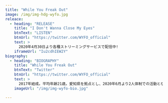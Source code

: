 ```yaml
---
title: "While You Freak Out"
image: /img/img-hdg-wyfo.jpg
releace:
  - heading: "RELEASE"
    title: "I Don't Wanna Close My Eyes"
    btnText: "LISTEN"
    btnUrl: "https://twitter.com/WYFO_official"
    text: >
      2020年4月30日より各種ストリーミングサービスで配信中!
    iframeUrl: "Iu2cdhIEW2Y"
biography:
  - heading: "BIOGRAPHY"
    title: "While You Freak Out"
    btnText: "Twitter"
    btnUrl: "https://twitter.com/WYFO_official"
    text: >
      2017年結成。平均年齢21歳。愛知県を拠点とし、2020年6月より2人体制での活動となる。Hard Rock、UK Rock、Hip Hopなどの様々な音楽に影響を受け、ジャンルを超えた楽曲で音楽シーンを盛り上げる。
    imageUrl: "/img/img-wyfo-bio.jpg"

---
```

